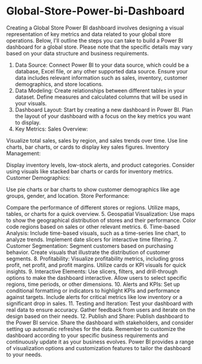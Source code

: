 # Global-Store-Power-bi-Dashboard
Creating a Global Store Power BI dashboard involves designing a visual representation of key metrics and data related to your global store operations. Below, I'll outline the steps you can take to build a Power BI dashboard for a global store. Please note that the specific details may vary based on your data structure and business requirements.

1. Data Source:
Connect Power BI to your data source, which could be a database, Excel file, or any other supported data source.
Ensure your data includes relevant information such as sales, inventory, customer demographics, and store locations.
2. Data Modeling:
Create relationships between different tables in your dataset.
Define measures and calculated columns that will be used in your visuals.
3. Dashboard Layout:
Start by creating a new dashboard in Power BI.
Plan the layout of your dashboard with a focus on the key metrics you want to display.
4. Key Metrics:
Sales Overview:

Visualize total sales, sales by region, and sales trends over time.
Use line charts, bar charts, or cards to display key sales figures.
Inventory Management:

Display inventory levels, low-stock alerts, and product categories.
Consider using visuals like stacked bar charts or cards for inventory metrics.
Customer Demographics:

Use pie charts or bar charts to show customer demographics like age groups, gender, and location.
Store Performance:

Compare the performance of different stores or regions.
Utilize maps, tables, or charts for a quick overview.
5. Geospatial Visualization:
Use maps to show the geographical distribution of stores and their performance.
Color code regions based on sales or other relevant metrics.
6. Time-based Analysis:
Include time-based visuals, such as a time-series line chart, to analyze trends.
Implement date slicers for interactive time filtering.
7. Customer Segmentation:
Segment customers based on purchasing behavior.
Create visuals that illustrate the distribution of customer segments.
8. Profitability:
Visualize profitability metrics, including gross profit, net profit, and profit margins.
Utilize cards or KPI visuals for quick insights.
9. Interactive Elements:
Use slicers, filters, and drill-through options to make the dashboard interactive.
Allow users to select specific regions, time periods, or other dimensions.
10. Alerts and KPIs:
Set up conditional formatting or indicators to highlight KPIs and performance against targets.
Include alerts for critical metrics like low inventory or a significant drop in sales.
11. Testing and Iteration:
Test your dashboard with real data to ensure accuracy.
Gather feedback from users and iterate on the design based on their needs.
12. Publish and Share:
Publish dashboard to the Power BI service.
Share the dashboard with stakeholders, and consider setting up automatic refreshes for the data.
Remember to customize the dashboard according to your specific business requirements and continuously update it as your business evolves. Power BI provides a range of visualization options and customization features to tailor the dashboard to your needs.






